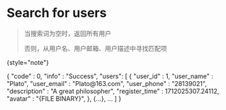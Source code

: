 # Search for users

> 当搜索词为空时，返回所有用户
> 
> 否则，从用户名、用户邮箱、用户描述中寻找匹配项
>
{style="note"}

<api-endpoint openapi-path="../cotalk.yaml" endpoint="/api/user/search" method="GET">

<response type="200">
<sample>
{
    "code" : 0,
    "info" : "Success",
    "users": [
        {
            "user_id" : 1,
            "user_name" : "Plato",
            "user_email" : "Plato@163.com",
            "user_phone" : "28139021",
            "description" : "A great philosopher",
            "register_time" : 1712025307.24112,
            "avatar" : "{FILE BINARY}",
        },
        {...},
        ...
    ]
}
</sample>
</response>

</api-endpoint>